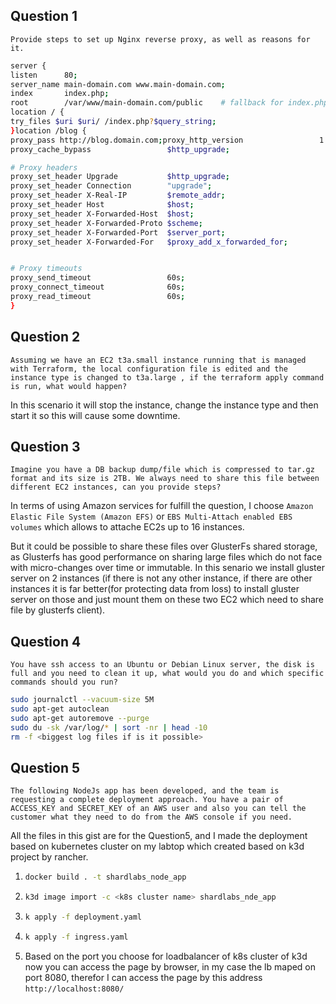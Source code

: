 ## Question 1
`Provide steps to set up Nginx reverse proxy, as well as reasons for it.`

```bash
server {
listen      80;
server_name main-domain.com www.main-domain.com;
index       index.php;
root        /var/www/main-domain.com/public    # fallback for index.php
location / {
try_files $uri $uri/ /index.php?$query_string;
}location /blog {
proxy_pass http://blog.domain.com;proxy_http_version                 1.1;
proxy_cache_bypass                 $http_upgrade;

# Proxy headers
proxy_set_header Upgrade           $http_upgrade;
proxy_set_header Connection        "upgrade";
proxy_set_header X-Real-IP         $remote_addr;
proxy_set_header Host              $host;
proxy_set_header X-Forwarded-Host  $host;
proxy_set_header X-Forwarded-Proto $scheme;
proxy_set_header X-Forwarded-Port  $server_port;
proxy_set_header X-Forwarded-For   $proxy_add_x_forwarded_for;


# Proxy timeouts
proxy_send_timeout                 60s;
proxy_connect_timeout              60s;
proxy_read_timeout                 60s;
}
```
## Question 2
`Assuming we have an EC2 t3a.small instance running that is managed with Terraform, the local configuration file is edited and the instance type is changed to t3a.large , if the terraform apply command is run, what would happen?`

In this scenario it will stop the instance, change the instance type and then start it so this will cause some downtime.

## Question 3
`Imagine you have a DB backup dump/file which is compressed to tar.gz format and its size is 2TB. We always need to share this file between different EC2 instances, can you provide steps?`

In terms of using Amazon services for fulfill the question, I choose  `Amazon Elastic File System (Amazon EFS)` or `EBS Multi-Attach enabled EBS volumes` which allows to attache EC2s up to 16 instances.

But it could be possible to share these files over GlusterFs shared storage, as Glusterfs has good performance on sharing large files which do not face with micro-changes over time or immutable.
In this senario we install gluster server on 2 instances (if there is not any other instance, if there are other instances it is far better(for protecting data from loss) to install gluster server on those and just mount them  on these two EC2 which need to share file by glusterfs client).

## Question 4
`You have ssh access to an Ubuntu or Debian Linux server, the disk is full and you need to clean it up, what would you do and which specific commands should you run?`

```bash
sudo journalctl --vacuum-size 5M
sudo apt-get autoclean
sudo apt-get autoremove --purge
sudo du -sk /var/log/* | sort -nr | head -10
rm -f <biggest log files if is it possible>
```
## Question 5
`The following NodeJs app has been developed, and the team is requesting a complete deployment approach. You have a pair of ACCESS_KEY and SECRET_KEY of an AWS user and also you can tell the customer what they need to do from the AWS console if you need.`

All the files in this gist are for the Question5, and I made the deployment based on kubernetes cluster on my labtop which created based on k3d project by rancher.

1. 
   ```bash
   docker build . -t shardlabs_node_app
   ```
1. 
   ```bash
   k3d image import -c <k8s cluster name> shardlabs_nde_app
   ```
1. 
   ```bash
   k apply -f deployment.yaml
   ```
1. ```bash
   k apply -f ingress.yaml
   ```
1. Based on the port you choose for loadbalancer of k8s cluster of k3d now you can access the page by browser, in my case the lb maped on port 8080, therefor I can access the page by this address `http://localhost:8080/`